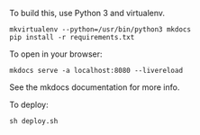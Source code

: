 To build this, use Python 3 and virtualenv.

```
mkvirtualenv --python=/usr/bin/python3 mkdocs
pip install -r requirements.txt
```

To open in your browser:

```
mkdocs serve -a localhost:8080 --livereload
```

See the mkdocs documentation for more info.

To deploy:

```
sh deploy.sh
```
